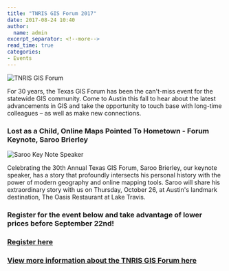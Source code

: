 ```yaml
---
title: "TNRIS GIS Forum 2017"
date: 2017-08-24 10:40
author:
  name: admin
excerpt_separator: <!--more-->
read_time: true
categories:
- Events
---
```

![TNRIS GIS Forum](/prototype2/assets/img/blog/bigtex_empty.jpg)

For 30 years, the Texas GIS Forum has been the can't-miss event for the statewide GIS community. Come to Austin this fall to hear about the latest advancements in GIS and take the opportunity to touch base with long-time colleagues – as well as make new connections.
<!--more-->

### Lost as a Child, Online Maps Pointed To Hometown - Forum Keynote, Saroo Brierley

![Saroo Key Note Speaker](/prototype2/assets/img/blog/saroo.jpg)

Celebrating the 30th Annual Texas GIS Forum, Saroo Brierley, our keynote speaker, has a story that profoundly intersects his personal history with the power of modern geography and online mapping tools. Saroo will share his extraordinary story with us on Thursday, October 26, at Austin's landmark destination, The Oasis Restaurant at Lake Travis.

### Register for the event below and take advantage of lower prices before September 22nd!
### [Register here](https://www.regonline.com/registration/checkin.aspx?MethodId=0&EventSessionId=5cdfe0598c364b169bf9ecbd9886bc35&EventId=2011451)
### [View more information about the TNRIS GIS Forum here](https://tnris.org/texas-gis-forum/2017/)
